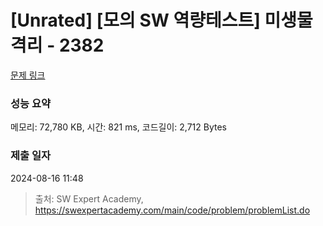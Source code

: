 # [Unrated] [모의 SW 역량테스트] 미생물 격리 - 2382 

[문제 링크](https://swexpertacademy.com/main/code/problem/problemDetail.do?contestProbId=AV597vbqAH0DFAVl) 

### 성능 요약

메모리: 72,780 KB, 시간: 821 ms, 코드길이: 2,712 Bytes

### 제출 일자

2024-08-16 11:48



> 출처: SW Expert Academy, https://swexpertacademy.com/main/code/problem/problemList.do